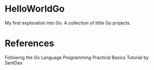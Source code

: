 # HelloWorldGo
My first exploration into Go. A collection of little Go projects.

# References
Following the Go Language Programming Practical Basics Tutorial by SentDex

